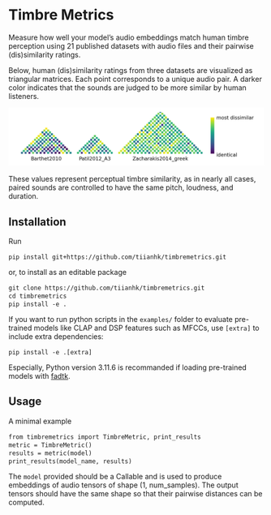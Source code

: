 # Timbre Metrics

Measure how well your model’s audio embeddings match human timbre perception using 21 published datasets with audio files and their pairwise (dis)similarity ratings.

Below, human (dis)similarity ratings from three datasets are visualized as triangular matrices. Each point corresponds to a unique audio pair. A darker color indicates that the sounds are judged to be more similar by human listeners.

![Dissimilarities between audio stimuli judged by humans](assets/true_dissim.png)

These values represent perceptual timbre similarity, as in nearly all cases, paired sounds are controlled to have the same pitch, loudness, and duration.

## Installation
Run
```
pip install git+https://github.com/tiianhk/timbremetrics.git
```
or, to install as an editable package
```
git clone https://github.com/tiianhk/timbremetrics.git
cd timbremetrics
pip install -e .
```
If you want to run python scripts in the `examples/` folder to evaluate pre-trained models like CLAP and DSP features such as MFCCs, use `[extra]` to include extra dependencies:
```
pip install -e .[extra]
```
Especially, Python version 3.11.6 is recommanded if loading pre-trained models with [fadtk](https://github.com/microsoft/fadtk).

## Usage
A minimal example
```
from timbremetrics import TimbreMetric, print_results
metric = TimbreMetric()
results = metric(model)
print_results(model_name, results)
```
The `model` provided should be a Callable and is used to produce embeddings of audio tensors of shape (1, num_samples).
The output tensors should have the same shape so that their pairwise distances can be computed.